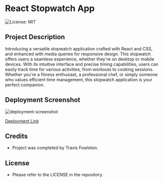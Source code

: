 # React Stopwatch App

![License: MIT](https://img.shields.io/badge/License-MIT-yellow.svg)

## Project Description

Introducing a versatile stopwatch application crafted with React and CSS, and enhanced with media queries for responsive design. This stopwatch offers users a seamless experience, whether they're on desktop or mobile devices. With its intuitive interface and precise timing capabilities, users can easily track time for various activities, from workouts to cooking sessions. Whether you're a fitness enthusiast, a professional chef, or simply someone who values efficient time management, this stopwatch application is your perfect companion.

## Deployment Screenshot

![deployment-screenshot](assets/images/deployment.jpg)

[Deployment Link]()

## Credits

- Project was completed by Travis Fowlston.

## License

- Please refer to the LICENSE in the repository.
